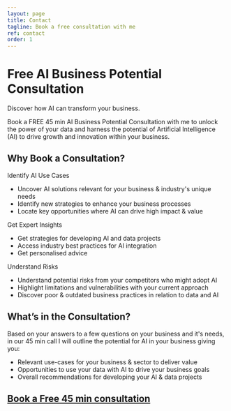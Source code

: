 ```yaml
---
layout: page
title: Contact
tagline: Book a free consultation with me
ref: contact
order: 1
---
```


# Free AI Business Potential Consultation

Discover how AI can transform your business.

Book a FREE 45 min AI Business Potential Consultation with me to unlock the power of your data and harness the potential of Artificial Intelligence (AI) to drive growth and innovation within your business.

## Why Book a Consultation?

Identify AI Use Cases
- Uncover AI solutions relevant for your business & industry's unique needs
- Identify new strategies to enhance your business processes
- Locate key opportunities where AI can drive high impact & value

Get Expert Insights
- Get strategies for developing AI and data projects
- Access industry best practices for AI integration
- Get personalised advice

Understand Risks
- Understand potential risks from your competitors who might adopt AI
- Highlight limitations and vulnerabilities with your current approach
- Discover poor & outdated business practices in relation to data and AI

## What’s in the Consultation?
Based on your answers to a few questions on your business and it's needs, in our 45 min call I will outline the potential for AI in your business giving you:

- Relevant use-cases for your business & sector to deliver value
- Opportunities to use your data with AI to drive your business goals
- Overall recommendations for developing your AI & data projects

## [Book a Free 45 min consultation](https://calendly.com/the-futurai/free-initial-ai-consultation)
